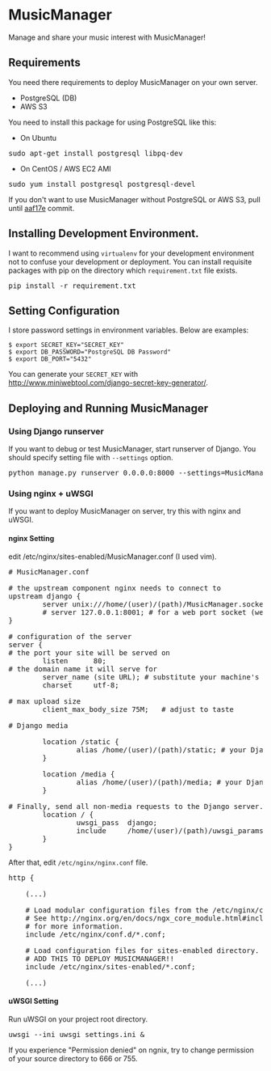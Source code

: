 # MusicManager
Manage and share your music interest with MusicManager!

## Requirements
You need there requirements to deploy MusicManager on your own server.

* PostgreSQL (DB)
* AWS S3

You need to install this package for using PostgreSQL like this:

* On Ubuntu
<pre>
sudo apt-get install postgresql libpq-dev
</pre>
* On CentOS / AWS EC2 AMI
<pre>
sudo yum install postgresql postgresql-devel
</pre>

If you don't want to use MusicManager without PostgreSQL or AWS S3, pull until [aaf17e](https://github.com/rubysoho07/MusicManager/commit/aaf17e689e0882a6d5162054c76882887f368b18) commit.

## Installing Development Environment.
I want to recommend using `virtualenv` for your development environment not to confuse your development or deployment.
You can install requisite packages with pip on the directory which `requirement.txt` file exists.
<pre>
pip install -r requirement.txt
</pre>

## Setting Configuration
I store password settings in environment variables. Below are examples: 

``` 
$ export SECRET_KEY="SECRET_KEY"
$ export DB_PASSWORD="PostgreSQL DB Password"
$ export DB_PORT="5432"
```
You can generate your `SECRET_KEY` with http://www.miniwebtool.com/django-secret-key-generator/.

## Deploying and Running MusicManager 

### Using Django runserver
If you want to debug or test MusicManager, start runserver of Django. You should specify setting file with `--settings` option.

<pre>
python manage.py runserver 0.0.0.0:8000 --settings=MusicManager.settings.local
</pre>

### Using nginx + uWSGI
If you want to deploy MusicManager on server, try this with nginx and uWSGI.

#### nginx Setting
edit /etc/nginx/sites-enabled/MusicManager.conf (I used vim).
<pre>
# MusicManager.conf

# the upstream component nginx needs to connect to
upstream django {
        server unix:///home/(user)/(path)/MusicManager.socket; # for a file socket
        # server 127.0.0.1:8001; # for a web port socket (we'll use this first)
}

# configuration of the server
server {
# the port your site will be served on
        listen      80;
# the domain name it will serve for
        server_name (site URL); # substitute your machine's IP address or FQDN
        charset     utf-8;

# max upload size
        client_max_body_size 75M;   # adjust to taste

# Django media

        location /static {
                alias /home/(user)/(path)/static; # your Django project's static files - amend as required
        }

        location /media {
                alias /home/(user)/(path)/media; # your Django project's static files - amend as required
        }

# Finally, send all non-media requests to the Django server.
        location / {
                uwsgi_pass  django;
                include     /home/(user)/(path)/uwsgi_params; # the uwsgi_params file you installed
        }
}
</pre>

After that, edit `/etc/nginx/nginx.conf` file.
<pre>
http {

    (...)

    # Load modular configuration files from the /etc/nginx/conf.d directory.
    # See http://nginx.org/en/docs/ngx_core_module.html#include
    # for more information.
    include /etc/nginx/conf.d/*.conf;

    # Load configuration files for sites-enabled directory.
    # ADD THIS TO DEPLOY MUSICMANAGER!!
    include /etc/nginx/sites-enabled/*.conf;

    (...)
</pre>

#### uWSGI Setting
Run uWSGI on your project root directory.

<pre>
uwsgi --ini uwsgi_settings.ini &
</pre>

If you experience "Permission denied" on ngnix, try to change permission of your source directory to 666 or 755.
